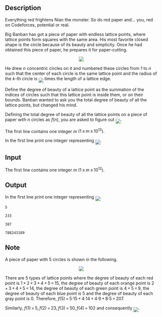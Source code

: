 ## Description

<div><p><span class="tex-font-style-it">Everything red frightens Nian the monster. So do red paper and... you, red on Codeforces, potential or real.</span></p><p>Big Banban has got a piece of paper with endless lattice points, where lattice points form squares with the same area. His most favorite closed shape is the circle because of its beauty and simplicity. Once he had obtained this piece of paper, he prepares it for paper-cutting.</p><center> <img class="tex-graphics" src="file://4rHuBrkm.png" style="max-width: 100.0%;max-height: 100.0%;"> </center><p>He drew <span class="tex-span"><i>n</i></span> concentric circles on it and numbered these circles from <span class="tex-span">1</span> to <span class="tex-span"><i>n</i></span> such that the center of each circle is the same lattice point and the radius of the <span class="tex-span"><i>k</i></span>-th circle is <img align="middle" class="tex-formula" src="file://bPcPzq8O.png" style="max-width: 100.0%;max-height: 100.0%;"> times the length of a lattice edge.</p><p>Define the degree of beauty of a lattice point as the summation of the <span class="tex-font-style-bf">indices</span> of circles such that this lattice point is inside them, or on their bounds. Banban wanted to ask you the total degree of beauty of all the lattice points, but changed his mind.</p><p>Defining the total degree of beauty of all the lattice points on a piece of paper with <span class="tex-span"><i>n</i></span> circles as <span class="tex-span"><i>f</i>(<i>n</i>)</span>, you are asked to figure out <img align="middle" class="tex-formula" src="file://e7lY8NZM.png" style="max-width: 100.0%;max-height: 100.0%;">.</p></div><div class="input-specification"><p>The first line contains one integer <span class="tex-span"><i>m</i></span> <span class="tex-span">(1 ≤ <i>m</i> ≤ 10<sup class="upper-index">12</sup>)</span>.</p></div><div class="output-specification"><p>In the first line print one integer representing <img align="middle" class="tex-formula" src="file://1utNZJwu.png" style="max-width: 100.0%;max-height: 100.0%;">.</p></div>

## Input

<p>The first line contains one integer <span class="tex-span"><i>m</i></span> <span class="tex-span">(1 ≤ <i>m</i> ≤ 10<sup class="upper-index">12</sup>)</span>.</p>

## Output

<p>In the first line print one integer representing <img align="middle" class="tex-formula" src="file://1utNZJwu.png" style="max-width: 100.0%;max-height: 100.0%;">.</p>





```input1
5

```




```input2
233

```




```output1
387

```




```output2
788243189

```



## Note

<p>A piece of paper with <span class="tex-span">5</span> circles is shown in the following.</p><center> <img class="tex-graphics" src="file://x9ATiwxm.png" style="max-width: 100.0%;max-height: 100.0%;"> </center><p>There are <span class="tex-span">5</span> types of lattice points where the degree of beauty of each red point is <span class="tex-span">1 + 2 + 3 + 4 + 5 = 15</span>, the degree of beauty of each orange point is <span class="tex-span">2 + 3 + 4 + 5 = 14</span>, the degree of beauty of each green point is <span class="tex-span">4 + 5 = 9</span>, the degree of beauty of each blue point is <span class="tex-span">5</span> and the degree of beauty of each gray point is <span class="tex-span">0</span>. Therefore, <span class="tex-span"><i>f</i>(5) = 5·15 + 4·14 + 4·9 + 8·5 = 207</span>.</p><p>Similarly, <span class="tex-span"><i>f</i>(1) = 5, <i>f</i>(2) = 23, <i>f</i>(3) = 50, <i>f</i>(4) = 102</span> and consequently <img align="middle" class="tex-formula" src="file://soBWRBl2.png" style="max-width: 100.0%;max-height: 100.0%;">.</p>
